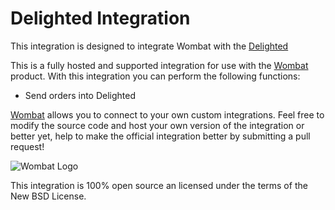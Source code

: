 # Delighted Integration

This integration is designed to integrate Wombat with the
[Delighted](https://delighted.com)

This is a fully hosted and supported integration for use with the [Wombat](http://wombat.co)
product. With this integration you can perform the following functions:

* Send orders into Delighted

[Wombat](http://wombat.co) allows you to connect to your own custom integrations.
Feel free to modify the source code and host your own version of the integration
or better yet, help to make the official integration better by submitting a pull request!

![Wombat Logo](http://spreecommerce.com/images/wombat_logo.png)

This integration is 100% open source an licensed under the terms of the New BSD License.
